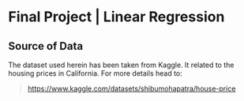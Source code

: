 # Final Project | Linear Regression

## Source of Data

The dataset used herein has been taken from Kaggle. It related to the housing prices in California. For more details head to:
> https://www.kaggle.com/datasets/shibumohapatra/house-price
